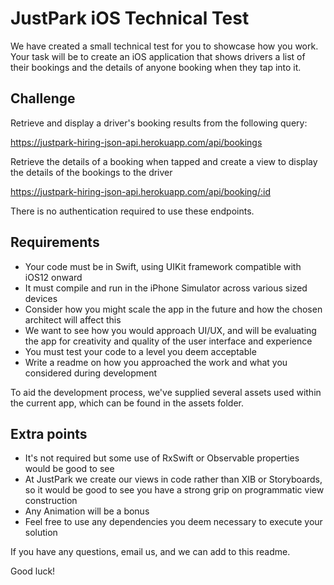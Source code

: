 JustPark iOS Technical Test
===========================

We have created a small technical test for you to showcase how you work. Your task will be to create an iOS application that shows drivers a list of their bookings and the details of anyone booking when they tap into it.

Challenge
---------

Retrieve and display a driver's booking results from the following query:

https://justpark-hiring-json-api.herokuapp.com/api/bookings

Retrieve the details of a booking when tapped and create a view to display the details of the bookings to the driver

https://justpark-hiring-json-api.herokuapp.com/api/booking/:id

There is no authentication required to use these endpoints.

Requirements
------------
- Your code must be in Swift, using UIKit framework compatible with iOS12 onward
- It must compile and run in the iPhone Simulator across various sized devices
- Consider how you might scale the app in the future and how the chosen architect will affect this
- We want to see how you would approach UI/UX, and will be evaluating the app for creativity and quality of the user interface and experience
- You must test your code to a level you deem acceptable
- Write a readme on how you approached the work and what you considered during development

To aid the development process, we've supplied several assets used within the current app, which can be found in the assets folder.


Extra points
------------
- It's not required but some use of RxSwift or Observable properties would be good to see
- At JustPark we create our views in code rather than XIB or Storyboards, so it would be good to see you have a strong grip on programmatic view construction
- Any Animation will be a bonus
- Feel free to use any dependencies you deem necessary to execute your solution

If you have any questions, email us, and we can add to this readme.

Good luck!
